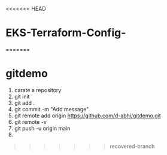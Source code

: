 <<<<<<< HEAD
# EKS-Terraform-Config-
=======
# gitdemo
1. carate a repository
2. git init 
3. git add .
4. git commit -m "Add message"
5. git remote add origin https://github.com/d-abhi/gitdemo.git
6. git remote -v
7. git push -u origin main
8. 
>>>>>>> recovered-branch
